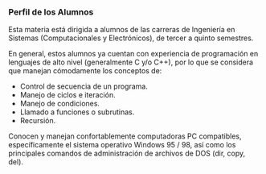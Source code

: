 ### Perfil de los Alumnos

Esta materia está dirigida a alumnos de las carreras de Ingeniería en Sistemas (Computacionales y Electrónicos), de tercer a quinto semestres.

En general, estos alumnos ya cuentan con experiencia de programación en lenguajes de alto nivel (generalmente C y/o C++), por lo que se considera que manejan cómodamente los conceptos de:

*   Control de secuencia de un programa.
*   Manejo de ciclos e iteración.
*   Manejo de condiciones.
*   Llamado a funciones o subrutinas.
*   Recursión.

Conocen y manejan confortablemente computadoras PC compatibles, específicamente el sistema operativo Windows 95 / 98, así como los principales comandos de administración de archivos de DOS (dir, copy, del).